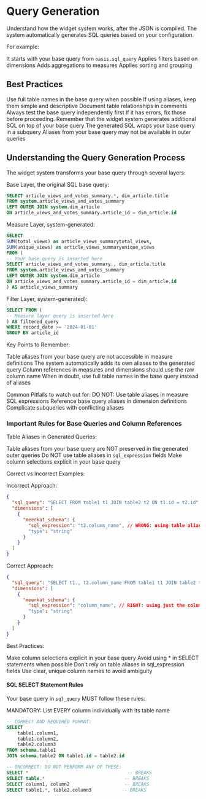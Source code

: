 # Query Generation

Understand how the widget system works, after the JSON is compiled.
The system automatically generates SQL queries based on your configuration.

For example:

It starts with your base query from `oasis.sql_query`
Applies filters based on dimensions
Adds aggregations to measures
Applies sorting and grouping

## Best Practices

Use full table names in the base query when possible
If using aliases, keep them simple and descriptive
Document table relationships in comments
Always test the base query independently first
If it has errors, fix those before proceeding.
Remember that the widget system generates additional SQL on top of your base query
The generated SQL wraps your base query in a subquery
Aliases from your base query may not be available in outer queries

## Understanding the Query Generation Process

The widget system transforms your base query through several layers:

Base Layer, the original SQL base query:

```sql
SELECT article_views_and_votes_summary.*, dim_article.title
FROM system.article_views_and_votes_summary
LEFT OUTER JOIN system.dim_article
ON article_views_and_votes_summary.article_id = dim_article.id
```

Measure Layer, system-generated:

```sql
SELECT
SUM(total_views) as article_views_summarytotal_views,
SUM(unique_views) as article_views_summaryunique_views
FROM (
-- Your base query is inserted here
SELECT article_views_and_votes_summary., dim_article.title
FROM system.article_views_and_votes_summary
LEFT OUTER JOIN system.dim_article
ON article_views_and_votes_summary.article_id = dim_article.id
) AS article_views_summary
```

Filter Layer, system-generated):

```sql
SELECT FROM (
-- Measure layer query is inserted here
) AS filtered_query
WHERE record_date >= '2024-01-01'
GROUP BY article_id
```

Key Points to Remember:

Table aliases from your base query are not accessible in measure definitions
The system automatically adds its own aliases to the generated query
Column references in measures and dimensions should use the raw column name
When in doubt, use full table names in the base query instead of aliases

Common Pitfalls to watch out for:
DO NOT:
Use table aliases in measure SQL expressions
Reference base query aliases in dimension definitions
Complicate subqueries with conflicting aliases

### Important Rules for Base Queries and Column References

Table Aliases in Generated Queries:

Table aliases from your base query are NOT preserved in the generated outer queries
Do NOT use table aliases in `sql_expression` fields
Make column selections explicit in your base query

Correct vs Incorrect Examples:

Incorrect Approach:

```json
{
  "sql_query": "SELECT FROM table1 t1 JOIN table2 t2 ON t1.id = t2.id",
  "dimensions": [
    {
      "meerkat_schema": {
        "sql_expression": "t2.column_name", // WRONG: using table alias
        "type": "string"
      }
    }
  ]
}
```

Correct Approach:

```json
{
  "sql_query": "SELECT t1., t2.column_name FROM table1 t1 JOIN table2 t2 ON t1.id = t2.id",
  "dimensions": [
    {
      "meerkat_schema": {
        "sql_expression": "column_name", // RIGHT: using just the column name
        "type": "string"
      }
    }
  ]
}
```

Best Practices:

Make column selections explicit in your base query
Avoid using \* in SELECT statements when possible
Don't rely on table aliases in sql_expression fields
Use clear, unique column names to avoid ambiguity

#### SQL SELECT Statement Rules

Your base query in `sql_query` MUST follow these rules:

MANDATORY: List EVERY column individually with its table name

```sql
-- CORRECT AND REQUIRED FORMAT:
SELECT
    table1.column1,
    table1.column2,
    table2.column3
FROM schema.table1
JOIN schema.table2 ON table1.id = table2.id

-- INCORRECT: DO NOT PERFORM ANY OF THESE:
SELECT *                                    -- BREAKS
SELECT table.*                             -- BREAKS
SELECT column1, column2                    -- BREAKS
SELECT table1.*, table2.column3           -- BREAKS
```

